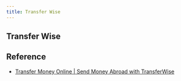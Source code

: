 ```yaml
---
title: Transfer Wise
---
```


## Transfer Wise


## Reference
* [Transfer Money Online \| Send Money Abroad with TransferWise](https://transferwise.com/us/)
